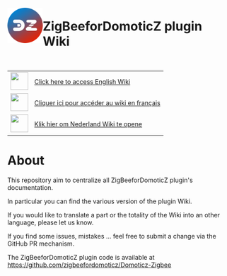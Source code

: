 <a href="#"><img align="left" width="80" height="80" src="Images/zigbee4domoticz-logo.png" alt="Logo"></a>

# ZigBeeforDomoticZ plugin Wiki

</br>

<table width="200" border="0" cellpadding="2">
<tr>
<td valign="middle" ><a href=en-eng/Home.md><img src="Images/flag_uk.png" width="40" height="40"></a></td>
<td valign="middle"><a href=en-eng/Home.md>Click here to access English Wiki</a></td>
</tr>
<tr>
<td valign="middle"><a href=fr-fr/Home.md><img src="Images/flag_france.png" width="40" height="40"</a></td>
<td valign="middle"><a href=fr-fr/Home.md>Cliquer ici pour accéder au wiki en français</a></td>
</tr>
<tr>
<td valign="middle"><a href=nl-dut/Home.md><img src="Images/flag_netherlands.png" width="40" height="40"></a></td>
<td valign="middle"><a href=nl-dut/Home.md>Klik hier om Nederland Wiki te opene</a></td>
</tr>
</table>

# About

This repository aim to centralize all ZigBeeforDomoticZ plugin's documentation.

In particular you can find the various version of the plugin Wiki.

If you would like to translate a part or the totality of the Wiki into an other language, please let us know.

If you find some issues, mistakes ... feel free to submit a change via the GitHub PR mechanism.

The ZigBeeforDomoticZ plugin code is available at https://github.com/zigbeefordomoticz/Domoticz-Zigbee
